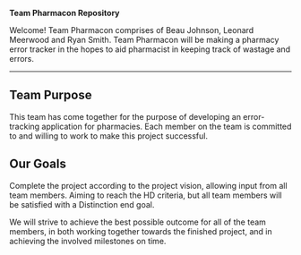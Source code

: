 **Team Pharmacon Repository**

Welcome! Team Pharmacon comprises of Beau Johnson, Leonard Meerwood and Ryan Smith. Team Pharmacon will be making a pharmacy error tracker in the hopes to aid pharmacist in keeping track of wastage and errors.

---

## Team Purpose

This team has come together for the purpose of developing an error-tracking application for pharmacies. Each member on the team is committed to and willing to work to make this project successful.

## Our Goals

Complete the project according to the project vision, allowing input from all team members. Aiming to reach the HD criteria, but all team members will be satisfied with a Distinction end goal.

We will strive to achieve the best possible outcome for all of the team members, in both working together towards the finished project, and in achieving the involved milestones on time.